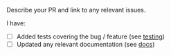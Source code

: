 Describe your PR and link to any relevant issues. 

I have:
 - [ ] Added tests covering the bug / feature (see [testing](https://github.com/dmitry-drozdov/gqlgen/blob/master/TESTING.md))
 - [ ] Updated any relevant documentation (see [docs](https://github.com/dmitry-drozdov/gqlgen/tree/master/docs/content))
